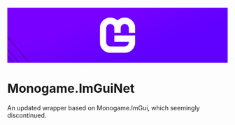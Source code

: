 ![Monogame.ImGuiNet_Logo](Images/ReadMeBanner.png)

# Monogame.ImGuiNet
An updated wrapper based on Monogame.ImGui, which seemingly discontinued.
